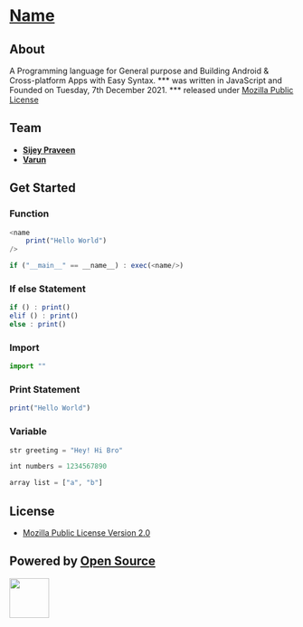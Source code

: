 # [Name]() 

## About
A Programming language for General purpose and Building Android & Cross-platform Apps with Easy Syntax.
*** was written in JavaScript and Founded on Tuesday, 7th December 2021. *** released under [Mozilla Public License]() 

## Team
- [**Sijey Praveen**](https://github.com/sijey-praveen/)
- [**Varun**](https://github.com/HackerNAILAIamDev/)

## Get Started

### Function
```js
<name
    print("Hello World")
/>

if ("__main__" == __name__) : exec(<name/>) 
```
### If else Statement
```js
if () : print()
elif () : print()
else : print()
```
### Import
```js
import ""
```

### Print Statement
```js
print("Hello World")
```

### Variable
```js
str greeting = "Hey! Hi Bro"

int numbers = 1234567890

array list = ["a", "b"]
```

## License
- [Mozilla Public License Version 2.0](https://www.mozilla.org/en-US/MPL/2.0/)

## Powered by [Open Source](https://opensource.org/)
<img width="70px" src="https://opensource.org/files/osi_symbol_0.png"> 
